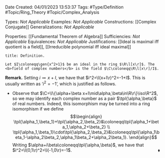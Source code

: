 <div class="topSpace"></div>

Date Created: 04/01/2023 13:53:37
Tags: #Type/Definition #Topic/Ring_Theory #Topic/Complex_Analysis

Types: <i>Not Applicable</i>
Examples: <i>Not Applicable</i>
Constructions: [[Complex Conjugate]]
Generalizations: <i>Not Applicable</i>

Properties: [[Fundamental Theorem of Algebra]]
Sufficiencies: <i>Not Applicable</i>
Equivalences: <i>Not Applicable</i>
Justifications: [[Ideal is maximal iff quotient is a field]], [[Irreducible polynomial iff ideal maximal]]

``` ad-Definition
title: Definition.

Let $I\coloneqq\gen{x^2+1}$ be an ideal in the ring $\R\l[x\r]$. The <b>field of complex numbers</b> is the field $\C\coloneqq\R\l[x\r]/I$.

```

<b>Remark.</b> Setting $i\coloneqq x+I$, we have that $i^2=\l(x+I\r)^2=-1+I$. This is usually written as $\textrm{`}i^2=-1\textrm{'}$, which is justified as follows.
* Observe that $\C=\l\{\alpha+\beta x+I\mid\alpha,\beta\in\R\r\}\iso\R^2$, so we may identify each complex number as a pair $\tpl{\alpha,\beta}$ of real numbers. Indeed, this isomorphism may be turned into a ring isomorphism if we define
$$\begin{align}
    \tpl{\alpha_1,\beta_1}+\tpl{\alpha_2,\beta_2}&\coloneqq\tpl{\alpha_1+\beta_1,\alpha_2+\beta_2} \\
    \tpl{\alpha_1,\beta_1}\cdot\tpl{\alpha_2,\beta_2}&\coloneqq\tpl{\alpha_1\beta_1-\alpha_2\beta_2,\alpha_1\beta_2+\alpha_2\beta_1}.
\end{align}$$
Writing $\alpha+i\beta\coloneqq\tpl{\alpha,\beta}$, we have that $i^2=\l(0,1\r)^2=\l(-1,0\r)=-1$.<span style="float:right;">$\blacklozenge$</span>
